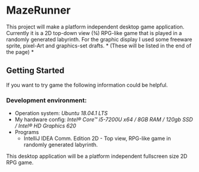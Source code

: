 # MazeRunner

This project will make a platform independent desktop game application. Currently it is a 2D top-down view (¾) RPG-like game that is played in a randomly generated labyrinth.
For the graphic display I used some freeware sprite, pixel-Art and graphics-set drafts. * (These will be listed in the end of the page) *

## Getting Started ##
If you want to try game the following information could be helpful.
### Development environment: ###
- Operation system: *Ubuntu 18.04.1 LTS*
- My hardware config: 
*Intel® Core™ i5-7200U x64 / 8GB RAM / 120gb SSD / Intel® HD Graphics 620*
- Programs
  - IntelliJ IDEA Comm. Edition
2D - Top view, RPG-like game in randomly generated labyrinth.

This desktop application will be a platform independent fullscreen size 2D RPG game.
<!--stackedit_data:
eyJoaXN0b3J5IjpbODA3NDQ0MTc3XX0=
-->